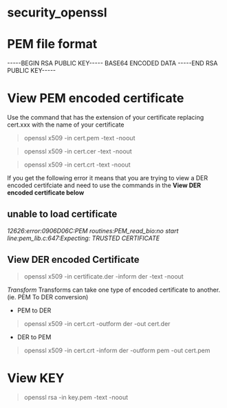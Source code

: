 # security_openssl
# PEM file format
-----BEGIN RSA PUBLIC KEY-----
BASE64 ENCODED DATA
-----END RSA PUBLIC KEY-----
# View PEM encoded certificate
Use the command that has the extension of your certificate replacing cert.xxx with the name of your certificate

> openssl x509 -in cert.pem -text -noout

> openssl x509 -in cert.cer -text -noout

> openssl x509 -in cert.crt -text -noout

If you get the following error it means that you are trying to view a DER encoded certifciate and need to use the commands in the **View DER encoded certificate  below**

## unable to load certificate
*12626:error:0906D06C:PEM routines:PEM_read_bio:no start line:pem_lib.c:647:Expecting: TRUSTED CERTIFICATE*

## View DER encoded Certificate
> openssl x509 -in certificate.der -inform der -text -noout

*Transform*
Transforms can take one type of encoded certificate to another. (ie. PEM To DER conversion)

- PEM to DER
> openssl x509 -in cert.crt -outform der -out cert.der
- DER to PEM
> openssl x509 -in cert.crt -inform der -outform pem -out cert.pem
# View KEY 
> openssl rsa -in key.pem -text -noout

